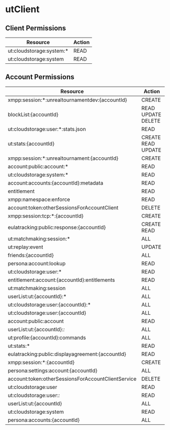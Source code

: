 # utClient


## Client Permissions
| Resource | Action |
| -------- | ------ |
| ut:cloudstorage:system:* | READ |
| ut:cloudstorage:system | READ |

## Account Permissions
| Resource | Action |
| -------- | ------ |
| xmpp:session:*:unrealtournamentdev:{accountId} | CREATE |
| blockList:{accountId} | READ UPDATE DELETE |
| ut:cloudstorage:user:*:stats.json | READ |
| ut:stats:{accountId} | CREATE READ UPDATE |
| xmpp:session:*:unrealtournament:{accountId} | CREATE |
| account:public:account:* | READ |
| ut:cloudstorage:system:* | READ |
| account:accounts:{accountId}:metadata | READ |
| entitlement | READ |
| xmpp:namespace:enforce | READ |
| account:token:otherSessionsForAccountClient | DELETE |
| xmpp:session:tcp:*:{accountId} | CREATE |
| eulatracking:public:response:{accountId} | CREATE READ |
| ut:matchmaking:session:* | ALL |
| ut:replay:event | UPDATE |
| friends:{accountId} | ALL |
| persona:account:lookup | READ |
| ut:cloudstorage:user:* | READ |
| entitlement:account:{accountId}:entitlements | READ |
| ut:matchmaking:session | ALL |
| userList:ut:{accountId}:* | ALL |
| ut:cloudstorage:user:{accountId}:* | ALL |
| ut:cloudstorage:user:{accountId} | ALL |
| account:public:account | READ |
| userList:ut:{accountId}:*:* | ALL |
| ut:profile:{accountId}:commands | ALL |
| ut:stats:* | READ |
| eulatracking:public:displayagreement:{accountId} | READ |
| xmpp:session:*:{accountId} | CREATE |
| persona:settings:account:{accountId} | ALL |
| account:token:otherSessionsForAccountClientService | DELETE |
| ut:cloudstorage:user | READ |
| ut:cloudstorage:user:*:* | READ |
| userList:ut:{accountId} | ALL |
| ut:cloudstorage:system | READ |
| persona:accounts:{accountId} | ALL |

